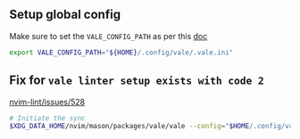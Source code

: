 ## Setup global config

Make sure to set the `VALE_CONFIG_PATH` as per this [doc](https://vale.sh/docs/vale-ini#global-configuration)
```bash
export VALE_CONFIG_PATH="${HOME}/.config/vale/.vale.ini"
```

## Fix for `vale linter setup exists with code 2`
[nvim-lint/issues/528](https://github.com/mfussenegger/nvim-lint/issues/528#issuecomment-2008187144)
```bash
# Initiate the sync
$XDG_DATA_HOME/nvim/mason/packages/vale/vale --config="$HOME/.config/vale/.vale.ini" sync
```
